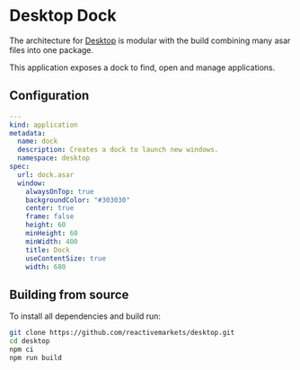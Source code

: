 # Desktop Dock

The architecture for [Desktop](https://github.com/reactivemarkets/desktop) is modular with the build combining many asar files into one package.

This application exposes a dock to find, open and manage applications.

## Configuration

```yaml
---
kind: application
metadata:
  name: dock
  description: Creates a dock to launch new windows.
  namespace: desktop
spec:
  url: dock.asar
  window:
    alwaysOnTop: true
    backgroundColor: "#303030"
    center: true
    frame: false
    height: 60
    minHeight: 60
    minWidth: 400
    title: Dock
    useContentSize: true
    width: 680
```

## Building from source

To install all dependencies and build run:

```bash
git clone https://github.com/reactivemarkets/desktop.git
cd desktop
npm ci
npm run build
```
